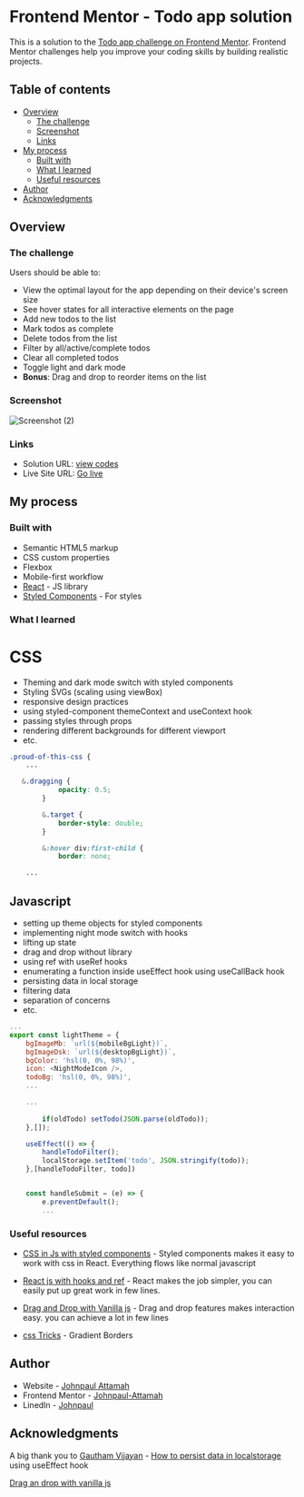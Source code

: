 # Frontend Mentor - Todo app solution

This is a solution to the [Todo app challenge on Frontend Mentor](https://www.frontendmentor.io/challenges/todo-app-Su1_KokOW). Frontend Mentor challenges help you improve your coding skills by building realistic projects. 

## Table of contents

- [Overview](#overview)
  - [The challenge](#the-challenge)
  - [Screenshot](#screenshot)
  - [Links](#links)
- [My process](#my-process)
  - [Built with](#built-with)
  - [What I learned](#what-i-learned)
  - [Useful resources](#useful-resources)
- [Author](#author)
- [Acknowledgments](#acknowledgments)


## Overview

### The challenge

Users should be able to:

- View the optimal layout for the app depending on their device's screen size
- See hover states for all interactive elements on the page
- Add new todos to the list
- Mark todos as complete
- Delete todos from the list
- Filter by all/active/complete todos
- Clear all completed todos
- Toggle light and dark mode
- **Bonus**: Drag and drop to reorder items on the list

### Screenshot
![Screenshot (2)](https://user-images.githubusercontent.com/44214523/127934472-140ed381-c7ca-4f8d-b23a-76ae2766e165.png)


### Links

- Solution URL: [view codes](https://github.com/Johnpaul-Attamah/todo-app-frontendmentors)
- Live Site URL: [Go live](https://zen-clarke-982f84.netlify.app/)

## My process

### Built with

- Semantic HTML5 markup
- CSS custom properties
- Flexbox
- Mobile-first workflow
- [React](https://reactjs.org/) - JS library
- [Styled Components](https://styled-components.com/) - For styles

### What I learned

# CSS
- Theming and dark mode switch with styled components
- Styling SVGs (scaling using viewBox)
- responsive design practices
- using styled-component themeContext and useContext hook
- passing styles through props
- rendering different backgrounds for different viewport
- etc.


```css
.proud-of-this-css {
    ...

   &.dragging {
            opacity: 0.5;
        }

        &.target {
            border-style: double;
        }

        &:hover div:first-child {
            border: none;

    ...

```
## Javascript
- setting up theme objects for styled components
- implementing night mode switch with hooks
- lifting up state
- drag and drop without library
- using ref with useRef hooks
- enumerating a function inside useEffect hook using useCallBack hook
- persisting data in local storage
- filtering data
- separation of concerns
- etc.

```js
...
export const lightTheme = {
    bgImageMb: `url(${mobileBgLight})`,
    bgImageDsk: `url(${desktopBgLight})`,
    bgColor: 'hsl(0, 0%, 98%)',
    icon: <NightModeIcon />,
    todoBg: 'hsl(0, 0%, 98%)',
    ...

    ...
    
        if(oldTodo) setTodo(JSON.parse(oldTodo));
    },[]);

    useEffect(() => {
        handleTodoFilter();
        localStorage.setItem('todo', JSON.stringify(todo));
    },[handleTodoFilter, todo])


    const handleSubmit = (e) => {
        e.preventDefault();
        ...
```

### Useful resources

- [CSS in Js with styled components](https://styled-components.com/docs/advanced) - Styled components makes it easy to work with css in React. Everything flows like normal javascript

- [React js with hooks and ref](https://reactjs.org/) - React makes the job simpler, you can easily put up great work in few lines.

- [Drag and Drop with Vanilla js](https://www.digitalocean.com/community/tutorials/js-drag-and-drop-vanilla-js) - Drag and drop features makes interaction easy. you can achieve a lot in few lines

- [css Tricks](https://css-tricks.com/gradient-borders-in-css/) - Gradient Borders


## Author

- Website - [Johnpaul Attamah](https://github.com/Johnpaul-Attamah)
- Frontend Mentor - [Johnpaul-Attamah](https://www.frontendmentor.io/profile/Johnpaul-Attamah)
- LinedIn - [Johnpaul](https://www.linkedin.com/in/johnpaul-attamah-4b265983/)


## Acknowledgments

A big thank you to [Gautham Vijayan](https://dev.to/gautham495) - [How to persist data in localstorage](https://dev.to/gautham495/how-to-persist-data-to-localstorage-in-react-with-hooks-6ma) using useEffect hook

[Drag an drop with vanilla js](https://www.digitalocean.com/community/tutorials/js-drag-and-drop-vanilla-js)
